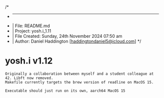 /*
 * ________________________________________________________________________________
 * |  File: README.md
 * |  Project: yosh.i_1.11
 * |  File Created: Sunday, 24th November 2024 07:50 am
 * |  Author: Daniel Haddington [haddingtondaniel5@icloud.com]
 */


# yosh.i v1.12

	Originally a collaboration between myself and a student colleague at 42. Libft now removed.
	Makefile currently targets the brew version of readline on MacOS 15.

	Executable should just run on its own, aarch64 MacOS 15